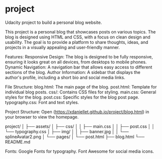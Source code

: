 # project

Udacity project to build a personal blog website. 

This project is a personal blog that showcases posts on various topics. The blog is designed using HTML and CSS, with a focus on clean design and usability. The goal is to provide a platform to share thoughts, ideas, and projects in a visually appealing and user-friendly manner.

Features:
Responsive Design: The blog is designed to be fully responsive, ensuring it looks great on all devices, from desktops to mobile phones.
Dynamic Navigation: A navigation bar that allows easy access to different sections of the blog.
Author Information: A sidebar that displays the author's profile, including a short bio and social media links.

File Structure:
blog.html: The main page of the blog.
post.html: Template for individual blog posts.
css/: Contains CSS files for styling.
main.css: General styles for the blog.
post.css: Specific styles for the blog post page.
typography.css: Font and text styles.

Project Structure:
Open (https://xdaniellet.github.io/project/blog.html) in your browser to view the homepage.

project/
│
├── assets/
│   ├── css/
│   │   ├── main.css
│   │   ├── post.css
│   │   └── typography.css
│   ├── img/
│   │   ├── banner.jpg
│   │   └── splineAvatar2.png
│   └── pages/
│       └── post.html
├── blog.html
└── README.md



Fonts:
Google Fonts for typography.
Font Awesome for social media icons.


